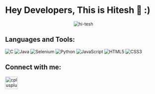 <div>
   <h1>Hey Developers, This is Hitesh 👋 :)</a> </h1>
</div>

<p align="center"> <img src="https://komarev.com/ghpvc/?username=hi-tesh&abbreviated=true&label=Profile%20views&color=blueviolet&style=plastic" alt="hi-tesh" /> 



<h2> Languages and Tools: </h2>
  
 ![C](https://img.shields.io/badge/C-%E2%80%93%20Programming%20Language-blue)
 ![Java](https://img.shields.io/badge/Java-red)
 ![Selenium](https://img.shields.io/badge/Selenium-Automation-red)
 ![Python](https://img.shields.io/badge/Python-pink)
 ![JavaScript](https://img.shields.io/badge/JavaScript-yellow)
 ![HTML5](https://img.shields.io/badge/HTML5-orange)
 ![CSS3](https://img.shields.io/badge/CSS3-blue)


<h2>  Connect with me: </h2>
<div>

<p align="Left"> 
 
  <a href="https://www.linkedin.com/in/hitesh1102/" target="_blank"> <img src="https://imgur.com/UhekN8J.png" alt="cplusplus" width="40" height="40"/> </a>
   
